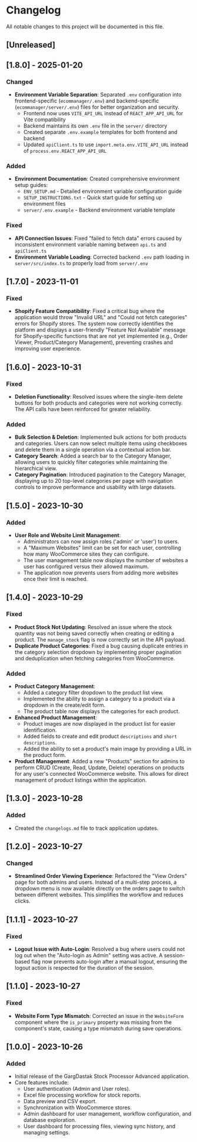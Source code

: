 # Changelog

All notable changes to this project will be documented in this file.

## [Unreleased]

## [1.8.0] - 2025-01-20

### Changed
- **Environment Variable Separation**: Separated `.env` configuration into frontend-specific (`ecommanager/.env`) and backend-specific (`ecommanager/server/.env`) files for better organization and security.
  - Frontend now uses `VITE_API_URL` instead of `REACT_APP_API_URL` for Vite compatibility
  - Backend maintains its own `.env` file in the `server/` directory
  - Created separate `.env.example` templates for both frontend and backend
  - Updated `apiClient.ts` to use `import.meta.env.VITE_API_URL` instead of `process.env.REACT_APP_API_URL`

### Added
- **Environment Documentation**: Created comprehensive environment setup guides:
  - `ENV_SETUP.md` - Detailed environment variable configuration guide
  - `SETUP_INSTRUCTIONS.txt` - Quick start guide for setting up environment files
  - `server/.env.example` - Backend environment variable template
  
### Fixed
- **API Connection Issues**: Fixed "failed to fetch data" errors caused by inconsistent environment variable naming between `api.ts` and `apiClient.ts`
- **Environment Variable Loading**: Corrected backend `.env` path loading in `server/src/index.ts` to properly load from `server/.env`

## [1.7.0] - 2023-11-01

### Fixed
- **Shopify Feature Compatibility**: Fixed a critical bug where the application would throw "Invalid URL" and "Could not fetch categories" errors for Shopify stores. The system now correctly identifies the platform and displays a user-friendly "Feature Not Available" message for Shopify-specific functions that are not yet implemented (e.g., Order Viewer, Product/Category Management), preventing crashes and improving user experience.

## [1.6.0] - 2023-10-31

### Fixed
- **Deletion Functionality**: Resolved issues where the single-item delete buttons for both products and categories were not working correctly. The API calls have been reinforced for greater reliability.

### Added
- **Bulk Selection & Deletion**: Implemented bulk actions for both products and categories. Users can now select multiple items using checkboxes and delete them in a single operation via a contextual action bar.
- **Category Search**: Added a search bar to the Category Manager, allowing users to quickly filter categories while maintaining the hierarchical view.
- **Category Pagination**: Introduced pagination to the Category Manager, displaying up to 20 top-level categories per page with navigation controls to improve performance and usability with large datasets.

## [1.5.0] - 2023-10-30

### Added
- **User Role and Website Limit Management**:
  - Administrators can now assign roles ('admin' or 'user') to users.
  - A "Maximum Websites" limit can be set for each user, controlling how many WooCommerce sites they can configure.
  - The user management table now displays the number of websites a user has configured versus their allowed maximum.
  - The application now prevents users from adding more websites once their limit is reached.

## [1.4.0] - 2023-10-29

### Fixed
- **Product Stock Not Updating**: Resolved an issue where the stock quantity was not being saved correctly when creating or editing a product. The `manage_stock` flag is now correctly set in the API payload.
- **Duplicate Product Categories**: Fixed a bug causing duplicate entries in the category selection dropdown by implementing proper pagination and deduplication when fetching categories from WooCommerce.

### Added
- **Product Category Management**:
  - Added a category filter dropdown to the product list view.
  - Implemented the ability to assign a category to a product via a dropdown in the create/edit form.
  - The product table now displays the categories for each product.
- **Enhanced Product Management**: 
  - Product images are now displayed in the product list for easier identification.
  - Added fields to create and edit product `descriptions` and `short descriptions`.
  - Added the ability to set a product's main image by providing a URL in the product form.
- **Product Management**: Added a new "Products" section for admins to perform CRUD (Create, Read, Update, Delete) operations on products for any user's connected WooCommerce website. This allows for direct management of product listings within the application.

## [1.3.0] - 2023-10-28

### Added
- Created the `changelogs.md` file to track application updates.

## [1.2.0] - 2023-10-27

### Changed
- **Streamlined Order Viewing Experience**: Refactored the "View Orders" page for both admins and users. Instead of a multi-step process, a dropdown menu is now available directly on the orders page to switch between different websites. This simplifies the workflow and reduces clicks.

## [1.1.1] - 2023-10-27

### Fixed
- **Logout Issue with Auto-Login**: Resolved a bug where users could not log out when the "Auto-login as Admin" setting was active. A session-based flag now prevents auto-login after a manual logout, ensuring the logout action is respected for the duration of the session.

## [1.1.0] - 2023-10-27

### Fixed
- **Website Form Type Mismatch**: Corrected an issue in the `WebsiteForm` component where the `is_primary` property was missing from the component's state, causing a type mismatch during save operations.

## [1.0.0] - 2023-10-26

### Added
- Initial release of the GargDastak Stock Processor Advanced application.
- Core features include:
  - User authentication (Admin and User roles).
  - Excel file processing workflow for stock reports.
  - Data preview and CSV export.
  - Synchronization with WooCommerce stores.
  - Admin dashboard for user management, workflow configuration, and database exploration.
  - User dashboard for processing files, viewing sync history, and managing settings.